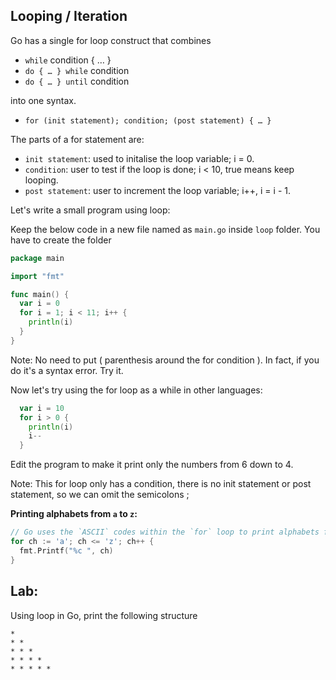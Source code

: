 ## Looping / Iteration
Go has a single for loop construct that combines
- `while` condition { … }
- `do { … } while` condition
- `do { … } until` condition

into one syntax.

- `for (init statement); condition; (post statement) { … }`

The parts of a for statement are:
- `init statement`: used to initalise the loop variable; i = 0.
- `condition`: user to test if the loop is done; i < 10, true means keep looping.
- `post statement`: user to increment the loop variable; i++, i = i - 1.

Let's write a small program using loop:

Keep the below code in a new file named as `main.go` inside `loop` folder. You have to create the folder

```go
package main

import "fmt"

func main() {
  var i = 0
  for i = 1; i < 11; i++ {
    println(i)
  }
}
```

Note: No need to put ( parenthesis around the for condition ). In fact, if you do it's a syntax error. Try it.

Now let's try using the for loop as a while in other languages:

```go
  var i = 10
  for i > 0 {
    println(i)
    i--
  }
```
Edit the program to make it print only the numbers from 6 down to 4.

Note: This for loop only has a condition, there is no init statement or post statement, so we
can omit the semicolons ;

**Printing alphabets from `a` to `z`:**

```go
// Go uses the `ASCII` codes within the `for` loop to print alphabets from `a` to `z`.
for ch := 'a'; ch <= 'z'; ch++ {
  fmt.Printf("%c ", ch)
}
```

## Lab:

Using loop in Go, print the following structure

```
*
* *
* * *
* * * *
* * * * *
```